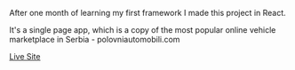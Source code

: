After one month of learning my first framework I made this project in React.

It's a single page app, which is a copy of the most popular online vehicle marketplace in Serbia - polovniautomobili.com

[Live Site](https://polovni-auti.netlify.app/)
